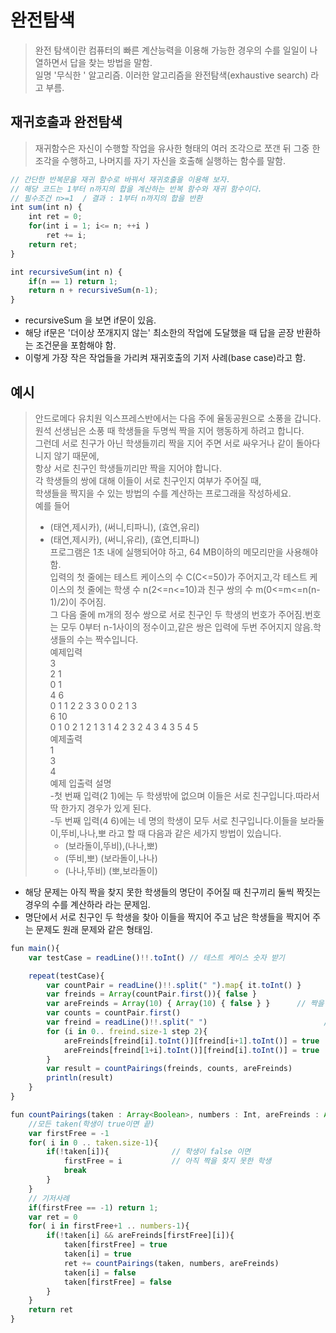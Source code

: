 # 완전탐색
> 완전 탐색이란 컴퓨터의 빠른 계산능력을 이용해 가능한 경우의 수를 일일이 나열하면서 답을 찾는 방법을 말함.   
> 일명 '무식한 ' 알고리즘. 이러한 알고리즘을 완전탐색(exhaustive search) 라고 부름.

## 재귀호출과 완전탐색
> 재귀함수은 자신이 수행할 작업을 유사한 형태의 여러 조각으로 쪼갠 뒤 그중 한 조각을 수행하고, 나머지를 자기 자신을 호출해 실행하는 함수를 말함.

```javascript
// 간단한 반복문을 재귀 함수로 바꿔서 재귀호출을 이용해 보자.
// 해당 코드는 1부터 n까지의 합을 계산하는 반복 함수와 재귀 함수이다.
// 필수조건 n>=1  / 결과 : 1부터 n까지의 합을 반환
int sum(int n) {
	int ret = 0;
	for(int i = 1; i<= n; ++i )
		ret += i;
	return ret;
}

int recursiveSum(int n) {
	if(n == 1) return 1;
 	return n + recursiveSum(n-1);
}
```
- recursiveSum 을 보면 if문이 있음. 
- 해당 if문은 '더이상 쪼개지지 않는' 최소한의 작업에 도달했을 때 답을 곧장 반환하는 조건문을 포함해야 함. 
- 이렇게 가장 작은 작업들을 가리켜 재귀호출의 기저 사례(base case)라고 함.

## 예시
> 안드로메다 유치원 익스프레스반에서는 다음 주에 율동공원으로 소풍을 갑니다.   
> 원석 선생님은 소풍 때 학생들을 두명씩 짝을 지어 행동하게 하려고 합니다.   
> 그런데 서로 친구가 아닌 학생들끼리 짝을 지어 주면 서로 싸우거나 같이 돌아다니지 않기 때문에,   
> 항상 서로 친구인 학생들끼리만 짝을 지어야 합니다.   
> 각 학생들의 쌍에 대해 이들이 서로 친구인지 여부가 주어질 때,   
> 학생들을 짝지을 수 있는 방법의 수를 계산하는 프로그래을 작성하세요.   
> 예를 들어   
> - (태연,제시카), (써니,티파니), (효연,유리)   
> - (태연,제시카), (써니,유리), (효연,티파니)   
> 프로그램은 1초 내에 실행되어야 하고,  64 MB이하의 메모리만을 사용해야 함.   
> 입력의 첫 줄에는 테스트 케이스의 수 C(C<=50)가 주어지고,각 테스트 케이스의 첫 줄에는 학생 수 n(2<=n<=10)과 친구 쌍의 수 m(0<=m<=n(n-1)/2)이 주어짐.   
> 그 다음 줄에 m개의 정수 쌍으로 서로 친구인 두 학생의 번호가 주어짐.번호는 모두 0부터 n-1사이의 정수이고,같은 쌍은 입력에 두번 주어지지 않음.학생들의 수는 짝수입니다.   
> 예제입력   
> 3   
> 2 1   
> 0 1   
> 4 6   
> 0 1 1 2 2 3 3 0 0 2 1 3   
> 6 10   
> 0 1 0 2 1 2 1 3 1 4 2 3 2 4 3 4 3 5 4 5   
> 예제출력   
> 1   
> 3   
> 4   
> 예제 입출력 설명   
> -첫 번째 입력(2 1)에는 두 학생밖에 없으며 이들은 서로 친구입니다.따라서 딱 한가지 경우가 있게 된다.   
> -두 번째 입력(4 6)에는 네 명의 학생이 모두 서로 친구입니다.이들을 보라둘이,뚜비,나나,뽀 라고 할 때 다음과 같은 세가지 방법이 있습니다.   
>      - (보라돌이,뚜비),(나나,뽀)   
>      - (뚜비,뽀) (보라돌이,나나)   
>      - (나나,뚜비) (뽀,보라돌이)   

- 해당 문제는 아직 짝을 찾지 못한 학생들의 명단이 주어질 때 친구끼리 둘씩 짝짓는 경우의 수를 계산하라 라는 문제임.
- 명단에서 서로 친구인 두 학생을 찾아 이들을 짝지어 주고 남은 학생들을 짝지어 주는 문제도 원래 문제와 같은 형태임.

```javascript
fun main(){
    var testCase = readLine()!!.toInt() // 테스트 케이스 숫자 받기

    repeat(testCase){
        var countPair = readLine()!!.split(" ").map{ it.toInt() }      // 학생 수와 친구의 수
        var freinds = Array(countPair.first()){ false }                         // 학생 수만큼 false 로 채워주기
        var areFreinds = Array(10) { Array(10) { false } }      // 짝을 확인
        var counts = countPair.first()
        var freind = readLine()!!.split(" ")                          // 12, 34, 56 두번씩 친구
        for (i in 0.. freind.size-1 step 2){
            areFreinds[freind[i].toInt()][freind[i+1].toInt()] = true                                           //짝이 있다면 true
            areFreinds[freind[1+i].toInt()][freind[i].toInt()] = true
        }
        var result = countPairings(freinds, counts, areFreinds)
        println(result)
    }
}

fun countPairings(taken : Array<Boolean>, numbers : Int, areFreinds : Array<Array<Boolean>> ):Int {
    //모든 taken(학생이 true이면 끝)
    var firstFree = -1
    for( i in 0 .. taken.size-1){
        if(!taken[i]){              // 학생이 false 이면
            firstFree = i           // 아직 짝을 찾지 못한 학생
            break
        }
    }
    // 기저사례
    if(firstFree == -1) return 1;
    var ret = 0
    for( i in firstFree+1 .. numbers-1){
        if(!taken[i] && areFreinds[firstFree][i]){
            taken[firstFree] = true
            taken[i] = true
            ret += countPairings(taken, numbers, areFreinds)                // 재귀 함수 호출
            taken[i] = false
            taken[firstFree] = false
        }
    }
    return ret
}
```
